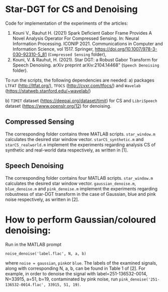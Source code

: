 # Star-DGT for CS and Denoising

Code for implementation of the experiments of the articles:

1) Kouni V., Rauhut H. (2021) Spark Deficient Gabor Frame Provides A Novel Analysis Operator For Compressed Sensing. In: Neural Information Processing. ICONIP 2021. Communications in Computer and Information Science, vol 1517. Springer, https://doi.org/10.1007/978-3-030-92310-5_81 (`Compressed Sensing` folder),
2) Kouni, V. & Rauhut, H. (2021). Star DGT: a Robust Gabor Transform for Speech Denoising. arXiv preprint arXiv:2104.14468" (`Speech Denoising` folder).

To run the scripts, the following dependencies are needed:
a) packages `LTFAT` (http://ltfat.org/), `TFOCS` (http://cvxr.com/tfocs/) and `Wavelab` (https://statweb.stanford.edu/~wavelab/)

b) `TIMIT` dataset (https://deepai.org/dataset/timit) for CS and `LibriSpeech` dataset (https://www.openslr.org/12) for denoising.

## Compressed Sensing

The corresponding folder contains three MATLAB scripts. `star_window.m` calculates the desired star window vector. `starCS_synthetic.m` and `starCS_realworld.m` implement the experiments regarding analysis CS of synthetic and real-world data respectively, as written in [1].

## Speech Denoising

The corresponding folder contains four MATLAB scripts. `star_window.m` calculates the desired star window vector. `gaussian_denoise.m`, `blue_denoise.m` and `pink_denoise.m` implement the experiments regarding robustness of star-DGT transform in the case of Gaussian, blue and pink noise respectively, as written in [2].

# How to perform Gaussian/coloured denoising:

Run in the MATLAB prompt

```
noise_denoise('label.flac', N, a, b)
```

where `noise = gaussian`, `pink`or `blue`. The labels of the examined signals, along with corresponding N, a, b, can be found in Table 1 of [2]. For example, in order to denoise the signal with label=251-136532-0014, N=33915, a=51, b=19, contaminated by pink noise, run `pink_denoise('251-136532-0014.flac', 33915, 51, 19)`. 
